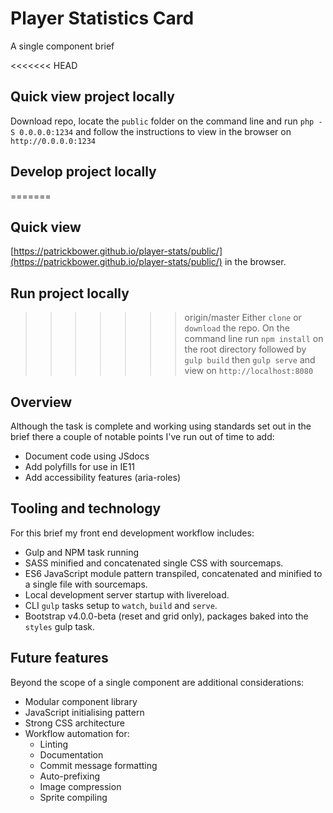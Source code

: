 # Player Statistics Card

A single component brief

<<<<<<< HEAD
## Quick view project locally
Download repo, locate the `public` folder on the command line and run `php -S 0.0.0.0:1234` and follow the instructions to view in the browser on `http://0.0.0.0:1234`

## Develop project locally
=======
## Quick view
[https://patrickbower.github.io/player-stats/public/](https://patrickbower.github.io/player-stats/public/) in the browser.

## Run project locally
>>>>>>> origin/master
Either `clone` or `download` the repo. On the command line run `npm install` on the root directory followed by `gulp build` then `gulp serve` and view on `http://localhost:8080`  

## Overview
Although the task is complete and working using standards set out in the brief there a couple of notable points I've run out of time to add:

 - Document code using JSdocs
 - Add polyfills for use in IE11
 - Add accessibility features (aria-roles)


## Tooling and technology
For this brief my front end development workflow includes:

- Gulp and NPM task running
- SASS minified and concatenated single CSS with sourcemaps.
- ES6 JavaScript module pattern transpiled,  concatenated and minified to a single file with sourcemaps.
- Local development server startup with livereload.
- CLI `gulp` tasks setup to `watch`, `build` and `serve`.
- Bootstrap v4.0.0-beta (reset and grid only), packages baked into the `styles` gulp task.


## Future features
Beyond the scope of a single component are additional considerations:

- Modular component library
- JavaScript initialising pattern
- Strong CSS architecture
- Workflow automation for:
  - Linting
  - Documentation
  - Commit message formatting
  - Auto-prefixing
  - Image compression
  - Sprite compiling
